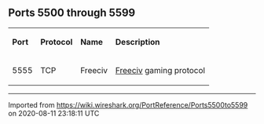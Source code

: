 ## Ports 5500 through 5599

<div>

<table>
<tbody>
<tr class="odd">
<td><p><strong>Port</strong></p></td>
<td><p><strong>Protocol</strong></p></td>
<td><p><strong>Name</strong></p></td>
<td><p><strong>Description</strong></p></td>
</tr>
<tr class="even">
<td><p><span id="A5555" class="anchor"></span> 5555</p></td>
<td><p>TCP</p></td>
<td><p>Freeciv</p></td>
<td><p><a href="/Freeciv">Freeciv</a> gaming protocol</p></td>
</tr>
</tbody>
</table>

</div>

---

Imported from https://wiki.wireshark.org/PortReference/Ports5500to5599 on 2020-08-11 23:18:11 UTC
